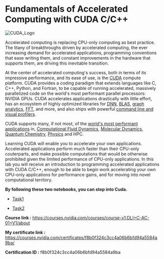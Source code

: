 # Fundamentals of Accelerated Computing with CUDA C/C++

![CUDA_Logo](https://user-images.githubusercontent.com/54184905/103457627-f1b6bd80-4d11-11eb-8698-36932947b978.jpg)


Accelerated computing is replacing CPU-only computing as best practice. The litany of breakthroughs driven by accelerated computing, the ever increasing demand for accelerated applications, programming conventions that ease writing them, and constant improvements in the hardware that supports them, are driving this inevitable transition.

At the center of accelerated computing's success, both in terms of its impressive performance, and its ease of use, is the [CUDA](https://developer.nvidia.com/about-cuda) compute platform. CUDA provides a coding paradigm that extends languages like C, C++, Python, and Fortran, to be capable of running accelerated, massively parallelized code on the world's most performant parallel processors: NVIDIA GPUs. CUDA accelerates applications drastically with little effort, has an ecosystem of highly optimized libraries for [DNN](https://developer.nvidia.com/cudnn), [BLAS](https://developer.nvidia.com/cublas), [graph analytics](https://developer.nvidia.com/nvgraph), [FFT](https://developer.nvidia.com/cufft), and more, and also ships with powerful [command line and visual profilers](https://developer.nvidia.com/nsight-systems).

CUDA supports many, if not most, of the [world's most performant applications](https://www.nvidia.com/en-us/data-center/gpu-accelerated-applications/catalog/?product_category_id=58,59,60,293,98,172,223,227,228,265,487,488,114,389,220,258,461&search=) in, [Computational Fluid Dynamics](https://www.nvidia.com/en-us/data-center/gpu-accelerated-applications/catalog/?product_category_id=10,12,16,17,19,51,53,71,87,121,124,156,157,195,202,203,204,312,339,340,395,407,448,485,517,528,529,541,245,216,104,462,513,250,492,420,429,490,10,12,16,17,19,51,53,71,87,121,124,156,157,195,202,203,204,312,339,340,395,407,448,485,517,528,529,541,245,216,104,462,513,250,492,420,429,490,10,12,16,17,19,51,53,71,87,121,124,156,157,195,202,203,204,312,339,340,395,407,448,485,517,528,529,541,245,216,104,462,513,250,492,420,429,490&search=), [Molecular Dynamics](https://www.nvidia.com/en-us/data-center/gpu-accelerated-applications/catalog/?product_category_id=8,57,92,123,211,213,237,272,274,282,283,307,325,337,344,345,351,362,365,380,396,398,400,435,507,508,519,8,57,92,123,211,213,237,272,274,282,283,307,325,337,344,345,351,362,365,380,396,398,400,435,507,508,519,8,57,92,123,211,213,237,272,274,282,283,307,325,337,344,345,351,362,365,380,396,398,400,435,507,508,519,8,57,92,123,211,213,237,272,274,282,283,307,325,337,344,345,351,362,365,380,396,398,400,435,507,508,519&search=), [Quantum Chemistry](https://www.nvidia.com/en-us/data-center/gpu-accelerated-applications/catalog/?product_category_id=8,57,92,123,211,213,237,272,274,282,283,307,325,337,344,345,351,362,365,380,396,398,400,435,507,508,519,8,57,92,123,211,213,237,272,274,282,283,307,325,337,344,345,351,362,365,380,396,398,400,435,507,508,519&search=), [Physics](https://www.nvidia.com/en-us/data-center/gpu-accelerated-applications/catalog/?product_category_id=6,24,116,118,119,135,229,231,372,373,392,393,489,493,494,495,496,497,498,67,170,216,281,6,24,116,118,119,135,229,231,372,373,392,393,489,493,494,495,496,497,498,67,170,216,281,6,24,116,118,119,135,229,231,372,373,392,393,489,493,494,495,496,497,498,67,170,216,281,6,24,116,118,119,135,229,231,372,373,392,393,489,493,494,495,496,497,498,67,170,216,281,6,24,116,118,119,135,229,231,372,373,392,393,489,493,494,495,496,497,498,67,170,216,281&search=) and HPC.

Learning CUDA will enable you to accelerate your own applications. Accelerated applications perform much faster than their CPU-only couterparts, and make possible computations that would be otherwise prohibited given the limited performance of CPU-only applications. In this lab you will receive an introduction to programming accelerated applications with CUDA C/C++, enough to be able to begin work accelerating your own CPU-only applications for performance gains, and for moving into novel computational territory.

**By following these two notebooks, you can step into Cuda.**

- [Task1](https://github.com/DHANUSHLINGAN/NVIDEA-CERTIFICATIONS/blob/main/FUNDAMENTALS%20OF%20CUDA%20PROGRAMMING%20USING%20C%2B%2B/task1/AC_CUDA_C.ipynb)

- [Task2](https://github.com/DHANUSHLINGAN/NVIDEA-CERTIFICATIONS/blob/main/FUNDAMENTALS%20OF%20CUDA%20PROGRAMMING%20USING%20C%2B%2B/task2/UnifiedMemory.ipynb)


**Course link :** https://courses.nvidia.com/courses/course-v1:DLI+C-AC-01+V1/about

**My certificate link :** https://courses.nvidia.com/certificates/f8b0f324c3cc4a06b6bfd94a5584a9ba/

**Certification ID :** f8b0f324c3cc4a06b6bfd94a5584a9ba


